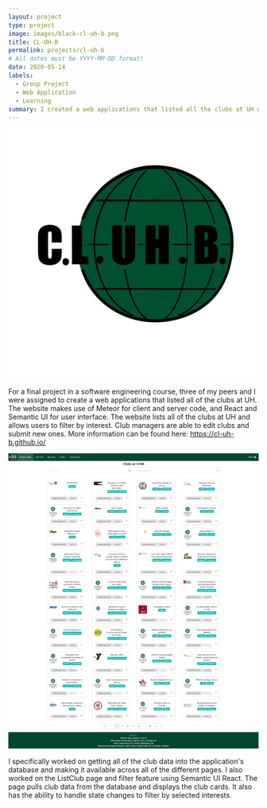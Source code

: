```yaml
---
layout: project
type: project
image: images/black-cl-uh-b.png
title: CL-UH-B
permalink: projects/cl-uh-b
# All dates must be YYYY-MM-DD format!
date: 2020-05-14
labels:
  - Group Project 
  - Web Application 
  - Learning
summary: I created a web applications that listed all the clubs at UH with a team for a final project
---
```


<div class="ui medium rounded images">
  <img class="ui image" src="../images/black-cl-uh-b.png">
</div>

For a final project in a software engineering course, three of my peers and I were assigned to create a web applications that listed all of the clubs at UH. The website makes use of Meteor for client and server code, and React and Semantic UI for user interface. The website lists all of the clubs at UH and allows users to filter by interest. Club managers are able to edit clubs and submit new ones. More information can be found here: <https://cl-uh-b.github.io/>

<div class="ui large rounded images">
  <img class="ui image" src="../images/browse.png">
</div>

I specifically worked on getting all of the club data into the application's database and making it available across all of the different pages. I also worked on the ListClub page and filter feature using Semantic UI React. The page pulls club data from the database and displays the club cards. It also has the ability to handle state changes to filter by selected interests. 